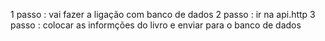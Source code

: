 1 passo : vai fazer a ligação com banco de dados 
2 passo : ir na api.http 
3 passo : colocar as informções do livro e enviar para o banco de dados
